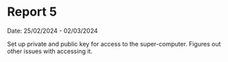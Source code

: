 # Report 5

Date: 25/02/2024 - 02/03/2024

Set up private and public key for access to the super-computer. Figures out other issues with accessing it.